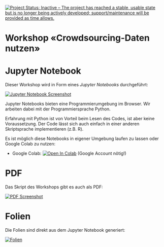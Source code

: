 [![Project Status: Inactive – The project has reached a stable, usable state but is no longer being actively developed; support/maintenance will be provided as time allows.](https://www.repostatus.org/badges/latest/inactive.svg)](https://www.repostatus.org/#inactive)


# Workshop «Crowdsourcing-Daten nutzen»

# Jupyter Notebook



Dieser Workshop wird in Form eines _Jupyter Notebooks_ durchgeführt:

[![Jupyter Notebook Screenshot](https://user-images.githubusercontent.com/538415/140325318-fca1b87b-d714-4927-8e01-c6e8c1c05a4e.png)](https://github.com/opendatazurich/kurs-crowdsourced-data/blob/main/Crowdsourcing-Daten%20nutzen.ipynb)


Jupyter Notebooks bieten eine Programmierumgebung im Browser.
Wir arbeiten dabei mit der Programmiersprache Python.

Erfahrung mit Python ist von Vorteil beim Lesen des Codes, ist aber keine Voraussetzung.
Der Code lässt sich auch einfach in einer anderen Skriptsprache implementieren (z.B. R).

Es ist möglich diese Notebooks in eigener Umgebung laufen zu lassen oder Google Colab zu nutzen:

* Google Colab: [![Open In Colab](https://colab.research.google.com/assets/colab-badge.svg)](https://colab.research.google.com/github/opendatazurich/kurs-crowdsourced-data/blob/main/Crowdsourcing-Daten%20nutzen.ipynb) (Google Account nötig!)

#  PDF

Das Skript des Workshops gibt es auch als PDF:

[![PDF Screenshot](https://user-images.githubusercontent.com/538415/140325063-2b5f5828-37bc-4c00-8f73-a353af49d3b4.png)](https://github.com/opendatazurich/kurs-crowdsourced-data/blob/main/files/Crowdsourcing-Daten%20nutzen.pdf)

# Folien

Die Folien sind direkt aus dem Jupyter Notebook generiert:

[![Folien](https://user-images.githubusercontent.com/538415/140325847-fd16b54b-148f-493c-bc98-8ad4ecf4f2f2.png)
](https://opendatazurich.github.io/kurs-crowdsourced-data/Crowdsourcing-Daten%20nutzen.slides.html#/)
